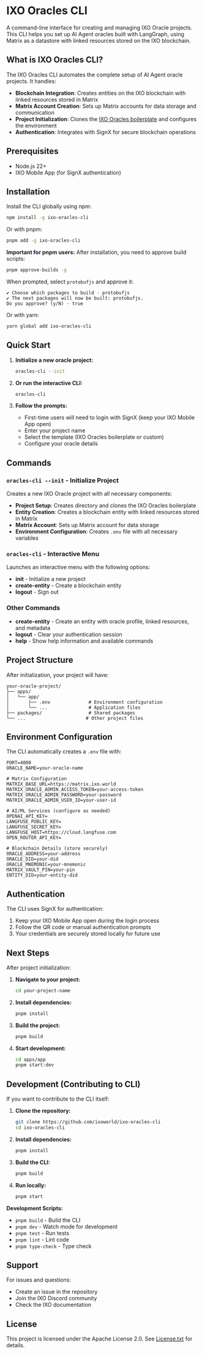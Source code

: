 # IXO Oracles CLI

A command-line interface for creating and managing IXO Oracle projects. This CLI helps you set up AI Agent oracles built with LangGraph, using Matrix as a datastore with linked resources stored on the IXO blockchain.

## What is IXO Oracles CLI?

The IXO Oracles CLI automates the complete setup of AI Agent oracle projects. It handles:

- **Blockchain Integration**: Creates entities on the IXO blockchain with linked resources stored in Matrix
- **Matrix Account Creation**: Sets up Matrix accounts for data storage and communication
- **Project Initialization**: Clones the [IXO Oracles boilerplate](https://github.com/ixoworld/ixo-oracles-boilerplate) and configures the environment
- **Authentication**: Integrates with SignX for secure blockchain operations

## Prerequisites

- Node.js 22+
- IXO Mobile App (for SignX authentication)

## Installation

Install the CLI globally using npm:

```bash
npm install -g ixo-oracles-cli
```

Or with pnpm:

```bash
pnpm add -g ixo-oracles-cli
```

**Important for pnpm users:** After installation, you need to approve build scripts:

```bash
pnpm approve-builds -g
```

When prompted, select `protobufjs` and approve it:

```
✔ Choose which packages to build · protobufjs
✔ The next packages will now be built: protobufjs.
Do you approve? (y/N) · true
```

Or with yarn:

```bash
yarn global add ixo-oracles-cli
```

## Quick Start

1. **Initialize a new oracle project:**

   ```bash
   oracles-cli --init
   ```

2. **Or run the interactive CLI:**

   ```bash
   oracles-cli
   ```

3. **Follow the prompts:**
   - First-time users will need to login with SignX (keep your IXO Mobile App open)
   - Enter your project name
   - Select the template (IXO Oracles boilerplate or custom)
   - Configure your oracle details

## Commands

### `oracles-cli --init` - Initialize Project

Creates a new IXO Oracle project with all necessary components:

- **Project Setup**: Creates directory and clones the IXO Oracles boilerplate
- **Entity Creation**: Creates a blockchain entity with linked resources stored in Matrix
- **Matrix Account**: Sets up Matrix account for data storage
- **Environment Configuration**: Creates `.env` file with all necessary variables

### `oracles-cli` - Interactive Menu

Launches an interactive menu with the following options:

- **init** - Initialize a new project
- **create-entity** - Create a blockchain entity
- **logout** - Sign out

### Other Commands

- **create-entity** - Create an entity with oracle profile, linked resources, and metadata
- **logout** - Clear your authentication session
- **help** - Show help information and available commands

## Project Structure

After initialization, your project will have:

```
your-oracle-project/
├── apps/
│   └── app/
│       ├── .env              # Environment configuration
│       └── ...               # Application files
├── packages/                 # Shared packages
└── ...                      # Other project files
```

## Environment Configuration

The CLI automatically creates a `.env` file with:

```env
PORT=4000
ORACLE_NAME=your-oracle-name

# Matrix Configuration
MATRIX_BASE_URL=https://matrix.ixo.world
MATRIX_ORACLE_ADMIN_ACCESS_TOKEN=your-access-token
MATRIX_ORACLE_ADMIN_PASSWORD=your-password
MATRIX_ORACLE_ADMIN_USER_ID=your-user-id

# AI/ML Services (configure as needed)
OPENAI_API_KEY=
LANGFUSE_PUBLIC_KEY=
LANGFUSE_SECRET_KEY=
LANGFUSE_HOST=https://cloud.langfuse.com
OPEN_ROUTER_API_KEY=

# Blockchain Details (store securely)
ORACLE_ADDRESS=your-address
ORACLE_DID=your-did
ORACLE_MNEMONIC=your-mnemonic
MATRIX_VAULT_PIN=your-pin
ENTITY_DID=your-entity-did
```

## Authentication

The CLI uses SignX for authentication:

1. Keep your IXO Mobile App open during the login process
2. Follow the QR code or manual authentication prompts
3. Your credentials are securely stored locally for future use

## Next Steps

After project initialization:

1. **Navigate to your project:**

   ```bash
   cd your-project-name
   ```

2. **Install dependencies:**

   ```bash
   pnpm install
   ```

3. **Build the project:**

   ```bash
   pnpm build
   ```

4. **Start development:**
   ```bash
   cd apps/app
   pnpm start:dev
   ```

## Development (Contributing to CLI)

If you want to contribute to the CLI itself:

1. **Clone the repository:**

   ```bash
   git clone https://github.com/ixoworld/ixo-oracles-cli
   cd ixo-oracles-cli
   ```

2. **Install dependencies:**

   ```bash
   pnpm install
   ```

3. **Build the CLI:**

   ```bash
   pnpm build
   ```

4. **Run locally:**
   ```bash
   pnpm start
   ```

**Development Scripts:**

- `pnpm build` - Build the CLI
- `pnpm dev` - Watch mode for development
- `pnpm test` - Run tests
- `pnpm lint` - Lint code
- `pnpm type-check` - Type check

## Support

For issues and questions:

- Create an issue in the repository
- Join the IXO Discord community
- Check the IXO documentation

## License

This project is licensed under the Apache License 2.0. See [License.txt](License.txt) for details.
